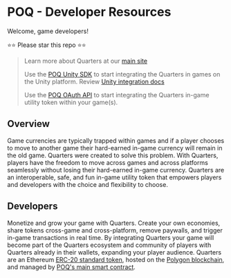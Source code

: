 # POQ - Developer Resources

Welcome, game developers!

⭐⭐ Please star this repo ⭐⭐

> Learn more about Quarters at our [main site](https://pocketfulofquarters.com/)
>
> Use the [POQ Unity
> SDK](https://assetstore.unity.com/packages/tools/integration/quarterssdk-226386)
> to start integrating the Quarters in games on the Unity platform. Review
> [Unity integration docs](./docs/unity-sdk-integration.md)
>
> Use the [POQ OAuth
> API](https://github.com/weiks/poq-docs/blob/main/docs/oauth-api.md) to start
> integrating the Quarters in-game utility token within your game(s).

## Overview

Game currencies are typically trapped within games and if a player chooses to
move to another game their hard-earned in-game currency will remain in the old
game. Quarters were created to solve this problem. With Quarters, players have
the freedom to move across games and across platforms seamlessly without losing
their hard-earned in-game currency. Quarters are an interoperable, safe, and fun
in-game utility token that empowers players and developers with the choice and
flexibility to choose.

## Developers

Monetize and grow your game with Quarters. Create your own economies, share
tokens cross-game and cross-platform, remove paywalls, and trigger in-game
transactions in real time. By integrating Quarters your game will become part of
the Quarters ecosystem and community of players with Quarters already in their
wallets, expanding your player audience. Quarters are an Ethereum [ERC-20
standard
token](https://ethereum.org/en/developers/docs/standards/tokens/erc-20/), hosted
on the [Polygon blockchain](https://polygon.technology/), and managed by [POQ's
main smart
contract](https://github.com/weiks/quarters-sol/blob/main/contracts/Quarters.sol).
